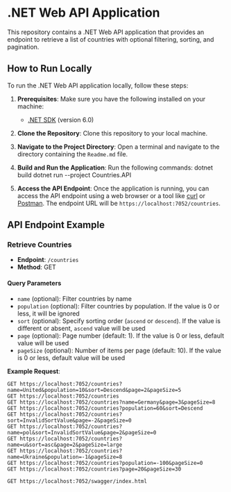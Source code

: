 # .NET Web API Application

This repository contains a .NET Web API application that provides an endpoint to retrieve a list of countries with optional filtering, sorting, and pagination.

## How to Run Locally

To run the .NET Web API application locally, follow these steps:

1. **Prerequisites**: Make sure you have the following installed on your machine:

   - [.NET SDK](https://dotnet.microsoft.com/download/dotnet) (version 6.0)

2. **Clone the Repository**: Clone this repository to your local machine.

3. **Navigate to the Project Directory**: Open a terminal and navigate to the directory containing the `Readme.md` file.

4. **Build and Run the Application**: Run the following commands:
   dotnet build
   dotnet run --project Countries.API

5. **Access the API Endpoint**: Once the application is running, you can access the API endpoint using a web browser or a tool like [curl](https://curl.se/) or [Postman](https://www.postman.com/). The endpoint URL will be `https://localhost:7052/countries`.

## API Endpoint Example

### Retrieve Countries

- **Endpoint**: `/countries`
- **Method**: GET

#### Query Parameters

- `name` (optional): Filter countries by name
- `population` (optional): Filter countries by population. If the value is 0 or less, it will be ignored
- `sort` (optional): Specify sorting order (`ascend` or `descend`). If the value is different or absent, `ascend` value will be used
- `page` (optional): Page number (default: 1). If the value is 0 or less, default value will be used
- `pageSize` (optional): Number of items per page (default: 10). If the value is 0 or less, default value will be used

**Example Request**:

```http
GET https://localhost:7052/countries?name=United&population=10&sort=Descend&page=2&pageSize=5
GET https://localhost:7052/countries
GET https://localhost:7052/countries?name=Germany&page=3&pageSize=8
GET https://localhost:7052/countries?population=60&sort=Descend
GET https://localhost:7052/countries?sort=InvalidSortValue&page=-2&pageSize=0
GET https://localhost:7052/countries?name=pol&sort=InvalidSortValue&page=2&pageSize=0
GET https://localhost:7052/countries?name=u&sort=asc&page=2&pageSize=large
GET https://localhost:7052/countries?name=Ukraine&population=-1&pageSize=8
GET https://localhost:7052/countries?population=-100&pageSize=0
GET https://localhost:7052/countries?page=20&pageSize=30

GET https://localhost:7052/swagger/index.html
```
